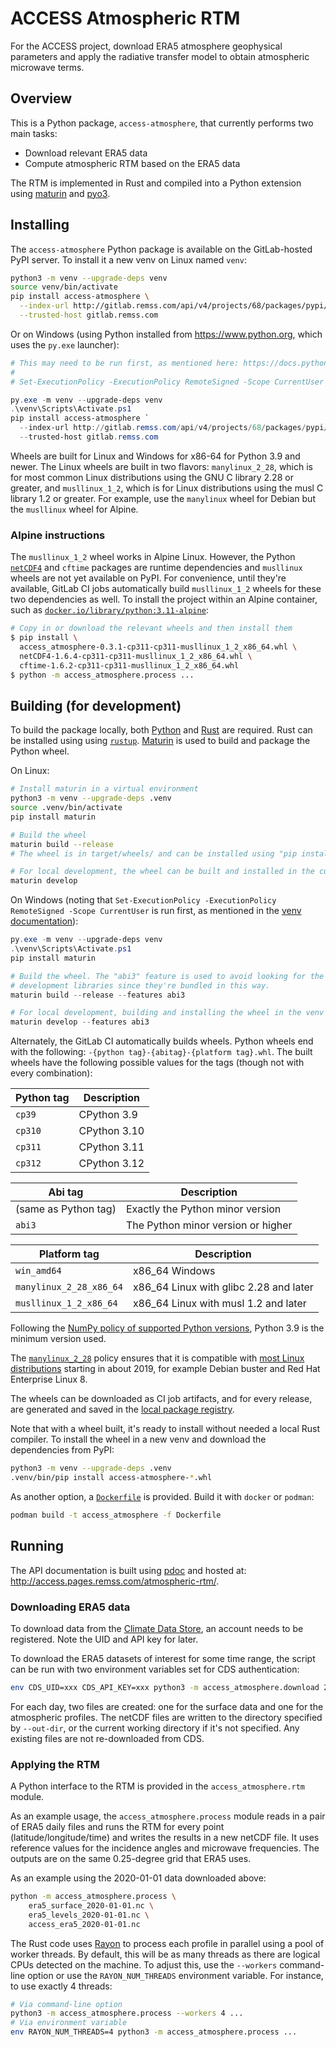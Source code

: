 # ACCESS Atmospheric RTM

For the ACCESS project, download ERA5 atmosphere geophysical parameters and apply the radiative transfer model to obtain atmospheric microwave terms.

## Overview

This is a Python package, `access-atmosphere`, that currently performs two main
tasks:

- Download relevant ERA5 data
- Compute atmospheric RTM based on the ERA5 data

The RTM is implemented in Rust and compiled into a Python extension using
[maturin](https://maturin.rs/) and [pyo3](https://pyo3.rs/).

## Installing

The `access-atmosphere` Python package is available on the GitLab-hosted PyPI
server. To install it a new venv on Linux named `venv`:

```bash
python3 -m venv --upgrade-deps venv
source venv/bin/activate
pip install access-atmosphere \
  --index-url http://gitlab.remss.com/api/v4/projects/68/packages/pypi/simple \
  --trusted-host gitlab.remss.com
```

Or on Windows (using Python installed from https://www.python.org, which uses the `py.exe` launcher):

```powershell
# This may need to be run first, as mentioned here: https://docs.python.org/3/library/venv.html
#
# Set-ExecutionPolicy -ExecutionPolicy RemoteSigned -Scope CurrentUser

py.exe -m venv --upgrade-deps venv
.\venv\Scripts\Activate.ps1
pip install access-atmosphere `
  --index-url http://gitlab.remss.com/api/v4/projects/68/packages/pypi/simple `
  --trusted-host gitlab.remss.com
```

Wheels are built for Linux and Windows for x86-64 for Python 3.9 and newer. The
Linux wheels are built in two flavors: `manylinux_2_28`, which is for most
common Linux distributions using the GNU C library 2.28 or greater, and
`musllinux_1_2`, which is for Linux distributions using the musl C library 1.2
or greater. For example, use the `manylinux` wheel for Debian but the
`musllinux` wheel for Alpine.

### Alpine instructions

The `musllinux_1_2` wheel works in Alpine Linux. However, the Python
[`netCDF4`](https://github.com/Unidata/netcdf4-python/) and `cftime` packages
are runtime dependencies and `musllinux` wheels are not yet available on PyPI.
For convenience, until they're available, GitLab CI jobs automatically build
`musllinux_1_2` wheels for these two dependencies as well. To install the
project within an Alpine container, such as
[`docker.io/library/python:3.11-alpine`](https://hub.docker.com/_/python):

```sh
# Copy in or download the relevant wheels and then install them
$ pip install \
  access_atmosphere-0.3.1-cp311-cp311-musllinux_1_2_x86_64.whl \
  netCDF4-1.6.4-cp311-cp311-musllinux_1_2_x86_64.whl \
  cftime-1.6.2-cp311-cp311-musllinux_1_2_x86_64.whl
$ python -m access_atmosphere.process ...
```

## Building (for development)

To build the package locally, both [Python](https://www.python.org/) and
[Rust](https://www.python.org/) are required. Rust can be installed using using
[`rustup`](https://rustup.rs/). [Maturin](https://maturin.rs/) is used to build
and package the Python wheel.

On Linux:

```bash
# Install maturin in a virtual environment
python3 -m venv --upgrade-deps .venv
source .venv/bin/activate
pip install maturin

# Build the wheel
maturin build --release
# The wheel is in target/wheels/ and can be installed using "pip install"

# For local development, the wheel can be built and installed in the current venv
maturin develop
```

On Windows (noting that `Set-ExecutionPolicy -ExecutionPolicy RemoteSigned
-Scope CurrentUser` is run first, as mentioned in the [venv
documentation](https://docs.python.org/3/library/venv.html)):

```powershell
py.exe -m venv --upgrade-deps venv
.\venv\Scripts\Activate.ps1
pip install maturin

# Build the wheel. The "abi3" feature is used to avoid looking for the Python
# development libraries since they're bundled in this way.
maturin build --release --features abi3

# For local development, building and installing the wheel in the venv
maturin develop --features abi3
```

Alternately, the GitLab CI automatically builds wheels. Python wheels end with
the following: `-{python tag}-{abitag}-{platform tag}.whl`. The built wheels
have the following possible values for the tags (though not with every
combination):

| Python tag | Description |
| --- | --- |
| `cp39` | CPython 3.9 |
| `cp310` | CPython 3.10 |
| `cp311` | CPython 3.11 |
| `cp312` | CPython 3.12 |

| Abi tag | Description |
| --- | --- |
| (same as Python tag) | Exactly the Python minor version |
| `abi3` | The Python minor version or higher |

| Platform tag | Description |
| --- | --- |
| `win_amd64` | x86_64 Windows |
| `manylinux_2_28_x86_64` | x86_64 Linux with glibc 2.28 and later |
| `musllinux_1_2_x86_64` | x86_64 Linux with musl 1.2 and later |

Following the [NumPy policy of supported Python
versions](https://numpy.org/neps/nep-0029-deprecation_policy.html#drop-schedule),
Python 3.9 is the minimum version used.

The [`manylinux_2_28`](https://github.com/pypa/manylinux) policy ensures that it
is compatible with [most Linux
distributions](https://github.com/mayeut/pep600_compliance) starting in about
2019, for example Debian buster and Red Hat Enterprise Linux 8.

The wheels can be downloaded as CI job artifacts, and for every release, are
generated and saved in the [local package
registry](http://gitlab.remss.com/access/atmospheric-rtm/-/packages).

Note that with a wheel built, it's ready to install without needed a local Rust
compiler. To install the wheel in a new venv and download the dependencies from
PyPI:

```bash
python3 -m venv --upgrade-deps .venv
.venv/bin/pip install access-atmosphere-*.whl
```

As another option, a [`Dockerfile`](Dockerfile) is provided. Build it with
`docker` or `podman`:

```bash
podman build -t access_atmosphere -f Dockerfile
```

## Running

The API documentation is built using [pdoc](https://pdoc.dev/docs/pdoc.html) and
hosted at: <http://access.pages.remss.com/atmospheric-rtm/>.

### Downloading ERA5 data

To download data from the [Climate Data
Store](https://cds.climate.copernicus.eu/cdsapp), an account needs to be
registered. Note the UID and API key for later.

To download the ERA5 datasets of interest for some time range, the script can be
run with two environment variables set for CDS authentication:

```bash
env CDS_UID=xxx CDS_API_KEY=xxx python3 -m access_atmosphere.download 2020-01-01 2020-01-31 --out-dir era5
```

For each day, two files are created: one for the surface data and one for the
atmospheric profiles. The netCDF files are written to the directory specified by
`--out-dir`, or the current working directory if it's not specified. Any
existing files are not re-downloaded from CDS.

### Applying the RTM

A Python interface to the RTM is provided in the `access_atmosphere.rtm` module.

As an example usage, the `access_atmosphere.process` module reads in a pair of
ERA5 daily files and runs the RTM for every point (latitude/longitude/time) and
writes the results in a new netCDF file. It uses reference values for the
incidence angles and microwave frequencies. The outputs are on the same
0.25-degree grid that ERA5 uses.

As an example using the 2020-01-01 data downloaded above:

```bash
python -m access_atmosphere.process \
    era5_surface_2020-01-01.nc \
    era5_levels_2020-01-01.nc \
    access_era5_2020-01-01.nc
```

The Rust code uses [Rayon](https://github.com/rayon-rs/rayon) to process each
profile in parallel using a pool of worker threads. By default, this will be as
many threads as there are logical CPUs detected on the machine. To adjust this,
use the `--workers` command-line option or use the `RAYON_NUM_THREADS`
environment variable. For instance, to use exactly 4 threads:

```bash
# Via command-line option
python3 -m access_atmosphere.process --workers 4 ...
# Via environment variable
env RAYON_NUM_THREADS=4 python3 -m access_atmosphere.process ...
```